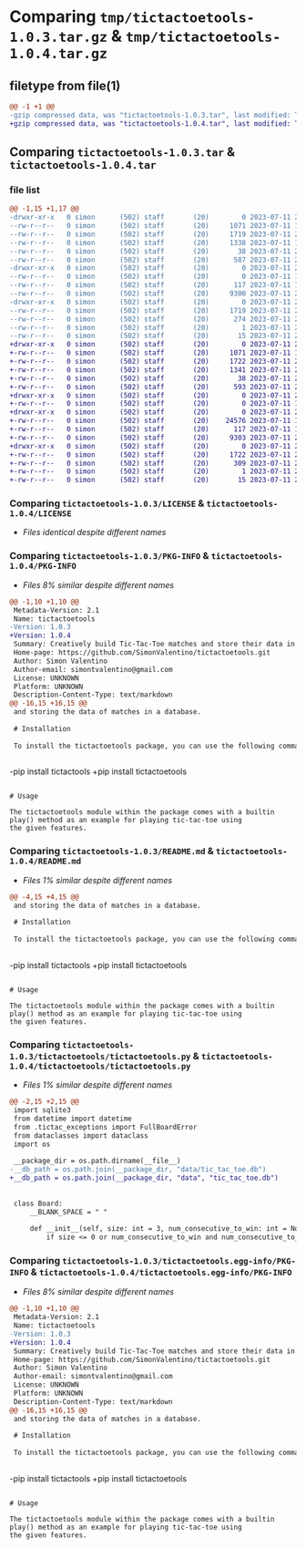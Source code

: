 # Comparing `tmp/tictactoetools-1.0.3.tar.gz` & `tmp/tictactoetools-1.0.4.tar.gz`

## filetype from file(1)

```diff
@@ -1 +1 @@
-gzip compressed data, was "tictactoetools-1.0.3.tar", last modified: Tue Jul 11 20:25:45 2023, max compression
+gzip compressed data, was "tictactoetools-1.0.4.tar", last modified: Tue Jul 11 20:43:26 2023, max compression
```

## Comparing `tictactoetools-1.0.3.tar` & `tictactoetools-1.0.4.tar`

### file list

```diff
@@ -1,15 +1,17 @@
-drwxr-xr-x   0 simon      (502) staff       (20)        0 2023-07-11 20:25:45.870505 tictactoetools-1.0.3/
--rw-r--r--   0 simon      (502) staff       (20)     1071 2023-07-11 18:52:55.000000 tictactoetools-1.0.3/LICENSE
--rw-r--r--   0 simon      (502) staff       (20)     1719 2023-07-11 20:25:45.869628 tictactoetools-1.0.3/PKG-INFO
--rw-r--r--   0 simon      (502) staff       (20)     1338 2023-07-11 18:55:13.000000 tictactoetools-1.0.3/README.md
--rw-r--r--   0 simon      (502) staff       (20)       38 2023-07-11 20:25:45.870654 tictactoetools-1.0.3/setup.cfg
--rw-r--r--   0 simon      (502) staff       (20)      587 2023-07-11 20:25:04.000000 tictactoetools-1.0.3/setup.py
-drwxr-xr-x   0 simon      (502) staff       (20)        0 2023-07-11 20:25:45.859587 tictactoetools-1.0.3/tictactoetools/
--rw-r--r--   0 simon      (502) staff       (20)        0 2023-07-11 18:46:11.000000 tictactoetools-1.0.3/tictactoetools/__init__.py
--rw-r--r--   0 simon      (502) staff       (20)      117 2023-07-11 18:51:40.000000 tictactoetools-1.0.3/tictactoetools/tictac_exceptions.py
--rw-r--r--   0 simon      (502) staff       (20)     9300 2023-07-11 20:21:32.000000 tictactoetools-1.0.3/tictactoetools/tictactoetools.py
-drwxr-xr-x   0 simon      (502) staff       (20)        0 2023-07-11 20:25:45.867926 tictactoetools-1.0.3/tictactoetools.egg-info/
--rw-r--r--   0 simon      (502) staff       (20)     1719 2023-07-11 20:25:45.000000 tictactoetools-1.0.3/tictactoetools.egg-info/PKG-INFO
--rw-r--r--   0 simon      (502) staff       (20)      274 2023-07-11 20:25:45.000000 tictactoetools-1.0.3/tictactoetools.egg-info/SOURCES.txt
--rw-r--r--   0 simon      (502) staff       (20)        1 2023-07-11 20:25:45.000000 tictactoetools-1.0.3/tictactoetools.egg-info/dependency_links.txt
--rw-r--r--   0 simon      (502) staff       (20)       15 2023-07-11 20:25:45.000000 tictactoetools-1.0.3/tictactoetools.egg-info/top_level.txt
+drwxr-xr-x   0 simon      (502) staff       (20)        0 2023-07-11 20:43:26.690092 tictactoetools-1.0.4/
+-rw-r--r--   0 simon      (502) staff       (20)     1071 2023-07-11 18:52:55.000000 tictactoetools-1.0.4/LICENSE
+-rw-r--r--   0 simon      (502) staff       (20)     1722 2023-07-11 20:43:26.688947 tictactoetools-1.0.4/PKG-INFO
+-rw-r--r--   0 simon      (502) staff       (20)     1341 2023-07-11 20:31:43.000000 tictactoetools-1.0.4/README.md
+-rw-r--r--   0 simon      (502) staff       (20)       38 2023-07-11 20:43:26.690331 tictactoetools-1.0.4/setup.cfg
+-rw-r--r--   0 simon      (502) staff       (20)      593 2023-07-11 20:43:24.000000 tictactoetools-1.0.4/setup.py
+drwxr-xr-x   0 simon      (502) staff       (20)        0 2023-07-11 20:43:26.676184 tictactoetools-1.0.4/tictactoetools/
+-rw-r--r--   0 simon      (502) staff       (20)        0 2023-07-11 18:46:11.000000 tictactoetools-1.0.4/tictactoetools/__init__.py
+drwxr-xr-x   0 simon      (502) staff       (20)        0 2023-07-11 20:43:26.685492 tictactoetools-1.0.4/tictactoetools/data/
+-rw-r--r--   0 simon      (502) staff       (20)    24576 2023-07-11 19:12:05.000000 tictactoetools-1.0.4/tictactoetools/data/tic_tac_toe.db
+-rw-r--r--   0 simon      (502) staff       (20)      117 2023-07-11 18:51:40.000000 tictactoetools-1.0.4/tictactoetools/tictac_exceptions.py
+-rw-r--r--   0 simon      (502) staff       (20)     9303 2023-07-11 20:36:27.000000 tictactoetools-1.0.4/tictactoetools/tictactoetools.py
+drwxr-xr-x   0 simon      (502) staff       (20)        0 2023-07-11 20:43:26.682509 tictactoetools-1.0.4/tictactoetools.egg-info/
+-rw-r--r--   0 simon      (502) staff       (20)     1722 2023-07-11 20:43:26.000000 tictactoetools-1.0.4/tictactoetools.egg-info/PKG-INFO
+-rw-r--r--   0 simon      (502) staff       (20)      309 2023-07-11 20:43:26.000000 tictactoetools-1.0.4/tictactoetools.egg-info/SOURCES.txt
+-rw-r--r--   0 simon      (502) staff       (20)        1 2023-07-11 20:43:26.000000 tictactoetools-1.0.4/tictactoetools.egg-info/dependency_links.txt
+-rw-r--r--   0 simon      (502) staff       (20)       15 2023-07-11 20:43:26.000000 tictactoetools-1.0.4/tictactoetools.egg-info/top_level.txt
```

### Comparing `tictactoetools-1.0.3/LICENSE` & `tictactoetools-1.0.4/LICENSE`

 * *Files identical despite different names*

### Comparing `tictactoetools-1.0.3/PKG-INFO` & `tictactoetools-1.0.4/PKG-INFO`

 * *Files 8% similar despite different names*

```diff
@@ -1,10 +1,10 @@
 Metadata-Version: 2.1
 Name: tictactoetools
-Version: 1.0.3
+Version: 1.0.4
 Summary: Creatively build Tic-Tac-Toe matches and store their data in a database of all users.
 Home-page: https://github.com/SimonValentino/tictactoetools.git
 Author: Simon Valentino
 Author-email: simontvalentino@gmail.com
 License: UNKNOWN
 Platform: UNKNOWN
 Description-Content-Type: text/markdown
@@ -16,15 +16,15 @@
 and storing the data of matches in a database.
 
 # Installation
 
 To install the tictactoetools package, you can use the following command:
 
 ```
-pip install tictactools
+pip install tictactoetools
 ```
 
 # Usage
 
 The tictactoetools module within the package comes with a builtin play() method as an example for playing tic-tac-toe using
 the given features.
```

### Comparing `tictactoetools-1.0.3/README.md` & `tictactoetools-1.0.4/README.md`

 * *Files 1% similar despite different names*

```diff
@@ -4,15 +4,15 @@
 and storing the data of matches in a database.
 
 # Installation
 
 To install the tictactoetools package, you can use the following command:
 
 ```
-pip install tictactools
+pip install tictactoetools
 ```
 
 # Usage
 
 The tictactoetools module within the package comes with a builtin play() method as an example for playing tic-tac-toe using
 the given features.
```

### Comparing `tictactoetools-1.0.3/tictactoetools/tictactoetools.py` & `tictactoetools-1.0.4/tictactoetools/tictactoetools.py`

 * *Files 1% similar despite different names*

```diff
@@ -2,15 +2,15 @@
 import sqlite3
 from datetime import datetime
 from .tictac_exceptions import FullBoardError
 from dataclasses import dataclass
 import os
 
 __package_dir = os.path.dirname(__file__)
-__db_path = os.path.join(__package_dir, "data/tic_tac_toe.db")
+__db_path = os.path.join(__package_dir, "data", "tic_tac_toe.db")
 
 
 class Board:
     __BLANK_SPACE = " "
 
     def __init__(self, size: int = 3, num_consecutive_to_win: int = None) -> None:
         if size <= 0 or num_consecutive_to_win and num_consecutive_to_win <= 0:
```

### Comparing `tictactoetools-1.0.3/tictactoetools.egg-info/PKG-INFO` & `tictactoetools-1.0.4/tictactoetools.egg-info/PKG-INFO`

 * *Files 8% similar despite different names*

```diff
@@ -1,10 +1,10 @@
 Metadata-Version: 2.1
 Name: tictactoetools
-Version: 1.0.3
+Version: 1.0.4
 Summary: Creatively build Tic-Tac-Toe matches and store their data in a database of all users.
 Home-page: https://github.com/SimonValentino/tictactoetools.git
 Author: Simon Valentino
 Author-email: simontvalentino@gmail.com
 License: UNKNOWN
 Platform: UNKNOWN
 Description-Content-Type: text/markdown
@@ -16,15 +16,15 @@
 and storing the data of matches in a database.
 
 # Installation
 
 To install the tictactoetools package, you can use the following command:
 
 ```
-pip install tictactools
+pip install tictactoetools
 ```
 
 # Usage
 
 The tictactoetools module within the package comes with a builtin play() method as an example for playing tic-tac-toe using
 the given features.
```

